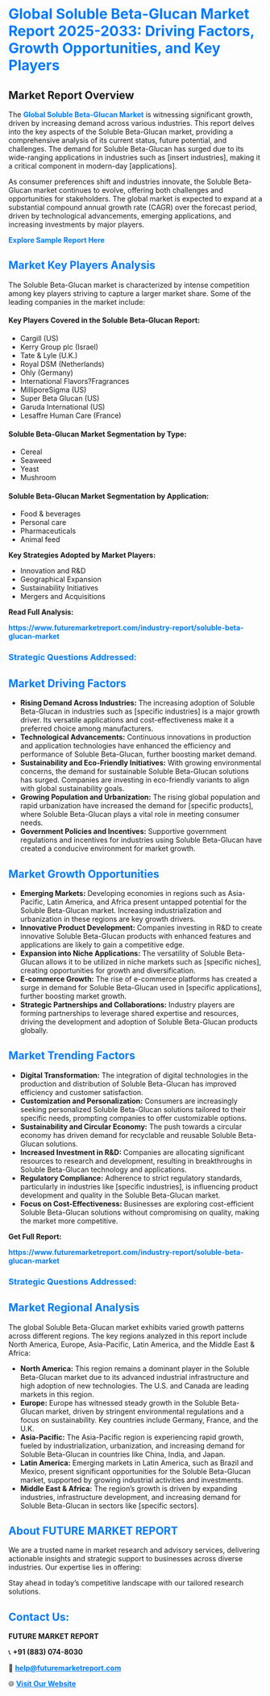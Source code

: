 <h1 style="color: #007BFF;">Global Soluble Beta-Glucan Market Report 2025-2033: Driving Factors, Growth Opportunities, and Key Players</h1>

<section id="overview">
<h2>Market Report Overview</h2>
<p>The <a href="https://www.futuremarketreport.com/industry-report/soluble-beta-glucan-market" style="color: #007BFF; text-decoration: none;"><strong>Global Soluble Beta-Glucan Market</strong></a> is witnessing significant growth, driven by increasing demand across various industries. This report delves into the key aspects of the Soluble Beta-Glucan market, providing a comprehensive analysis of its current status, future potential, and challenges. The demand for Soluble Beta-Glucan has surged due to its wide-ranging applications in industries such as [insert industries], making it a critical component in modern-day [applications].</p>
<p>As consumer preferences shift and industries innovate, the Soluble Beta-Glucan market continues to evolve, offering both challenges and opportunities for stakeholders. The global market is expected to expand at a substantial compound annual growth rate (CAGR) over the forecast period, driven by technological advancements, emerging applications, and increasing investments by major players.</p>
</section>

<section id="overview">
<p><a href="https://www.futuremarketreport.com/request-sample/reportId=54545" style="color: #007BFF; text-decoration: none;"><strong>Explore Sample Report Here</strong></a></p>
</section>

<section id="key-players">
<h2 style="color: #007BFF;">Market Key Players Analysis</h2>
<p>The Soluble Beta-Glucan market is characterized by intense competition among key players striving to capture a larger market share. Some of the leading companies in the market include:</p>
<h4>Key Players Covered in the Soluble Beta-Glucan Report:</h4>
<ul><li>Cargill (US)</li><li>Kerry Group plc (Israel)</li><li>Tate &amp; Lyle (U.K.)</li><li>Royal DSM (Netherlands)</li><li>Ohly (Germany)</li><li>International Flavors?Fragrances</li><li>MilliporeSigma (US)</li><li>Super Beta Glucan (US)</li><li>Garuda International (US)</li><li>Lesaffre Human Care (France)</li></ul>
<h4>Soluble Beta-Glucan Market Segmentation by Type:</h4>
<ul><li>Cereal</li><li>Seaweed</li><li>Yeast</li><li>Mushroom</li></ul>

<h4>Soluble Beta-Glucan Market Segmentation by Application:</h4>
<ul><li>Food &amp; beverages</li><li>Personal care</li><li>Pharmaceuticals</li><li>Animal feed</li></ul>
<p><strong>Key Strategies Adopted by Market Players:</strong></p>
<ul>
<li>Innovation and R&D</li>
<li>Geographical Expansion</li>
<li>Sustainability Initiatives</li>
<li>Mergers and Acquisitions</li>
</ul>
</section>

<section>
<p><strong>Read Full Analysis: </strong></p><a href="https://www.futuremarketreport.com/industry-report/soluble-beta-glucan-market" style="color: #007BFF; text-decoration: none;"><strong>https://www.futuremarketreport.com/industry-report/soluble-beta-glucan-market</strong></a>
<h3 style="color: #007BFF;">Strategic Questions Addressed:</h3>
</section>

<section id="driving-factors">
<h2 style="color: #007BFF;">Market Driving Factors</h2>
<ul>
<li><strong>Rising Demand Across Industries:</strong> The increasing adoption of Soluble Beta-Glucan in industries such as [specific industries] is a major growth driver. Its versatile applications and cost-effectiveness make it a preferred choice among manufacturers.</li>
<li><strong>Technological Advancements:</strong> Continuous innovations in production and application technologies have enhanced the efficiency and performance of Soluble Beta-Glucan, further boosting market demand.</li>
<li><strong>Sustainability and Eco-Friendly Initiatives:</strong> With growing environmental concerns, the demand for sustainable Soluble Beta-Glucan solutions has surged. Companies are investing in eco-friendly variants to align with global sustainability goals.</li>
<li><strong>Growing Population and Urbanization:</strong> The rising global population and rapid urbanization have increased the demand for [specific products], where Soluble Beta-Glucan plays a vital role in meeting consumer needs.</li>
<li><strong>Government Policies and Incentives:</strong> Supportive government regulations and incentives for industries using Soluble Beta-Glucan have created a conducive environment for market growth.</li>
</ul>
</section>

<section id="growth-opportunities">
<h2 style="color: #007BFF;">Market Growth Opportunities</h2>
<ul>
<li><strong>Emerging Markets:</strong> Developing economies in regions such as Asia-Pacific, Latin America, and Africa present untapped potential for the Soluble Beta-Glucan market. Increasing industrialization and urbanization in these regions are key growth drivers.</li>
<li><strong>Innovative Product Development:</strong> Companies investing in R&D to create innovative Soluble Beta-Glucan products with enhanced features and applications are likely to gain a competitive edge.</li>
<li><strong>Expansion into Niche Applications:</strong> The versatility of Soluble Beta-Glucan allows it to be utilized in niche markets such as [specific niches], creating opportunities for growth and diversification.</li>
<li><strong>E-commerce Growth:</strong> The rise of e-commerce platforms has created a surge in demand for Soluble Beta-Glucan used in [specific applications], further boosting market growth.</li>
<li><strong>Strategic Partnerships and Collaborations:</strong> Industry players are forming partnerships to leverage shared expertise and resources, driving the development and adoption of Soluble Beta-Glucan products globally.</li>
</ul>
</section>

<section id="trending-factors">
<h2 style="color: #007BFF;">Market Trending Factors</h2>
<ul>
<li><strong>Digital Transformation:</strong> The integration of digital technologies in the production and distribution of Soluble Beta-Glucan has improved efficiency and customer satisfaction.</li>
<li><strong>Customization and Personalization:</strong> Consumers are increasingly seeking personalized Soluble Beta-Glucan solutions tailored to their specific needs, prompting companies to offer customizable options.</li>
<li><strong>Sustainability and Circular Economy:</strong> The push towards a circular economy has driven demand for recyclable and reusable Soluble Beta-Glucan solutions.</li>
<li><strong>Increased Investment in R&D:</strong> Companies are allocating significant resources to research and development, resulting in breakthroughs in Soluble Beta-Glucan technology and applications.</li>
<li><strong>Regulatory Compliance:</strong> Adherence to strict regulatory standards, particularly in industries like [specific industries], is influencing product development and quality in the Soluble Beta-Glucan market.</li>
<li><strong>Focus on Cost-Effectiveness:</strong> Businesses are exploring cost-efficient Soluble Beta-Glucan solutions without compromising on quality, making the market more competitive.</li>
</ul>
</section>

<section>
<p><strong>Get Full Report: </strong></p><a href="https://www.futuremarketreport.com/industry-report/soluble-beta-glucan-market" style="color: #007BFF; text-decoration: none;"><strong>https://www.futuremarketreport.com/industry-report/soluble-beta-glucan-market</strong></a>
<h3 style="color: #007BFF;">Strategic Questions Addressed:</h3>
</section>


<section id="regional-analysis">
<h2 style="color: #007BFF;">Market Regional Analysis</h2>
<p>The global Soluble Beta-Glucan market exhibits varied growth patterns across different regions. The key regions analyzed in this report include North America, Europe, Asia-Pacific, Latin America, and the Middle East & Africa:</p>
<ul>
<li><strong>North America:</strong> This region remains a dominant player in the Soluble Beta-Glucan market due to its advanced industrial infrastructure and high adoption of new technologies. The U.S. and Canada are leading markets in this region.</li>
<li><strong>Europe:</strong> Europe has witnessed steady growth in the Soluble Beta-Glucan market, driven by stringent environmental regulations and a focus on sustainability. Key countries include Germany, France, and the U.K.</li>
<li><strong>Asia-Pacific:</strong> The Asia-Pacific region is experiencing rapid growth, fueled by industrialization, urbanization, and increasing demand for Soluble Beta-Glucan in countries like China, India, and Japan.</li>
<li><strong>Latin America:</strong> Emerging markets in Latin America, such as Brazil and Mexico, present significant opportunities for the Soluble Beta-Glucan market, supported by growing industrial activities and investments.</li>
<li><strong>Middle East & Africa:</strong> The region’s growth is driven by expanding industries, infrastructure development, and increasing demand for Soluble Beta-Glucan in sectors like [specific sectors].</li>
</ul>
</section>

<footer>
<h2 style="color: #007BFF;">About FUTURE MARKET REPORT</h2>
<p>We are a trusted name in market research and advisory services, delivering actionable insights and strategic support to businesses across diverse industries. Our expertise lies in offering:</p>

<p>Stay ahead in today’s competitive landscape with our tailored research solutions.</p>

<h2 style="color: #007BFF;">Contact Us:</h2>
<p><strong>FUTURE MARKET REPORT</strong></p>
<p>📞 <strong>+91 (883) 074-8030</strong></p>
<p>📧 <strong><a href="mailto:help@futuremarketreport.com" style="color: #007BFF;">help@futuremarketreport.com</a></strong></p>
<p>🌐 <strong><a href="https://www.futuremarketreport.com/" style="color: #007BFF;">Visit Our Website</a></strong></p>
</footer>